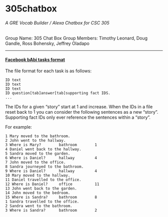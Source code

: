 # 305chatbox
###### A GRE Vocab Builder / Alexa Chatbox for CSC 305

Group Name: 305 Chat Box
Group Members: Timothy Leonard, Doug Gandle, Ross Bohensky, Jeffrey Oladapo


---


#### [Facebook bAbi tasks format](https://research.fb.com/downloads/babi/)
The file format for each task is as follows:

```
ID text
ID text
ID text
ID question[tab]answer[tab]supporting fact IDS.
...
```
The IDs for a given “story” start at 1 and increase. When the IDs in a file reset back to 1 you can consider the following sentences as a new “story”. Supporting fact IDs only ever reference the sentences within a “story”.

For example:

```
1 Mary moved to the bathroom.
2 John went to the hallway.
3 Where is Mary?        bathroom        1
4 Daniel went back to the hallway.
5 Sandra moved to the garden.
6 Where is Daniel?      hallway         4
7 John moved to the office.
8 Sandra journeyed to the bathroom.
9 Where is Daniel?      hallway         4
10 Mary moved to the hallway.
11 Daniel travelled to the office.
12 Where is Daniel?     office          11
13 John went back to the garden.
14 John moved to the bedroom.
15 Where is Sandra?     bathroom        8
1 Sandra travelled to the office.
2 Sandra went to the bathroom.
3 Where is Sandra?      bathroom        2
```


